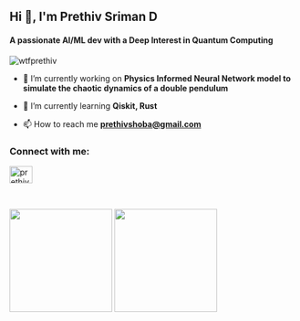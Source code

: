 <h2>Hi 👋, I'm Prethiv Sriman D</h2>
<h4>A passionate AI/ML dev with a Deep Interest in Quantum Computing</h4>
<p align="left"> <img src="https://komarev.com/ghpvc/?username=wtfprethiv&label=Profile%20views&color=0e75b6&style=flat" alt="wtfprethiv" /> </p>

- 🔭 I’m currently working on **Physics Informed Neural Network model to simulate the chaotic dynamics of a double pendulum**

- 🌱 I’m currently learning **Qiskit, Rust**

- 📫 How to reach me **prethivshoba@gmail.com**
<h3 align="left">Connect with me:</h3>
<p align="left">
<a href="https://linkedin.com/in/prethiv sriman" target="blank"><img align="center" src="https://raw.githubusercontent.com/rahuldkjain/github-profile-readme-generator/master/src/images/icons/Social/linked-in-alt.svg" alt="prethiv sriman" height="30" width="40" /></a>
</p>

<br>
<p align="left">
  <!-- Top Languages card (black bg, white bars, rounded corners) -->
  <img src="https://github-readme-stats.vercel.app/api/top-langs?username=wtfprethiv&show_icons=true&locale=en&layout=compact&line_height=20&title_color=ffffff&text_color=ffffff&bg_color=000000&hide_border=true&border_radius=10" height="180px"/>
  
  <!-- Stats card (black bg, white text & bars, rounded corners) -->
  <img src="https://github-readme-stats.vercel.app/api?username=wtfprethiv&show_icons=true&locale=en&line_height=20&title_color=ffffff&text_color=ffffff&icon_color=ffffff&bg_color=000000&hide_border=true&border_radius=10" height="180px"/>
</p>






